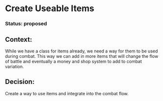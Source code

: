 # Create Useable Items

### Status: proposed

## Context: 

While we have a class for items already, we need a way for them to be used during combat. This way we can add in more items that will change the flow of battle and eventually a money and shop system to add to combat variation.

## Decision: 

Create a way to use items and integrate into the combat flow.